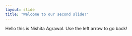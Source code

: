 ```yaml
---
layout: slide
title: "Welcome to our second slide!"
---
```

Hello this is Nishita Agrawal.
Use the left arrow to go back!
